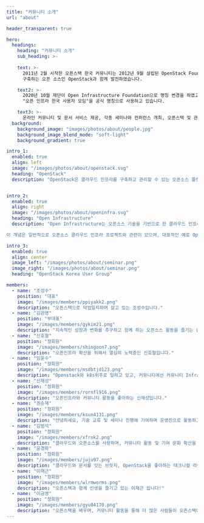 ```yaml
---
title: "커뮤니티 소개"
url: "about"

header_transparent: true

hero:
  headings:
    heading: "커뮤니티 소개"
    sub_heading: >-
            
    text: >-      
      2011년 2월 시작한 오픈스택 한국 커뮤니티는 2012년 9월 설립된 OpenStack Foundation으로부터 공식 커뮤니티로 인정받아 클라우드를
      구축하는 오픈 소스인 OpenStack과 함께 발전하였습니다.

    text2: >-
      2020년 10월 재단이 Open Infrastructure Foundation으로 명칭 변경을 하였고, 국내 커뮤니티 또한 발맞추어 현재는
      "오픈 인프라 한국 사용자 모임"을 공식 명칭으로 사용하고 있습니다.

    text3: >-
      온라인 커뮤니티 및 문서 서비스 제공, 각종 세미나와 컨퍼런스 개최, 오픈스택 및 관련 오픈소스 기술에 대한 그룹 스터디와 연구/개발 및 프로젝트 등 다양한 활동을 하고 있습니다.
  background:
    background_image: "images/photos/about/people.jpg"
    background_image_blend_mode: "soft-light"
    background_gradient: true

intro_1:
  enabled: true
  align: left
  image: "/images/photos/about/openstack.svg"
  heading: "OpenStack"
  description: "OpenStack은 클라우드 인프라를 구축하고 관리할 수 있는 오픈소스 플랫폼이다. 주로 IaaS(Infrastructure as a Service) 환경을 제공하며, 가상 머신(VM), 스토리지, 네트워크 등의 클라우드 리소스를 효율적으로 관리할 수 있도록 설계되었다."


intro_2:
  enabled: true
  align: right
  image: "/images/photos/about/openinfra.svg"
  heading: "Open Infrastructure"
  description: "Open Infrastructure는 오픈소스 기술을 기반으로 한 클라우드 인프라스트럭처를 의미합니다. 이는 데이터 센터, 클라우드 서비스, 네트워크 및 스토리지와 같은 다양한 IT 자원을 개방형 표준과 오픈소스 기술을 사용하여 구축하고 관리하는 접근 방식을 뜻합니다. Open Infrastructure는 유연성, 확장성, 비용 효율성 등을 제공하면서도, 기업들이 독립적으로 자신만의 클라우드 인프라를 구축할 수 있도록 돕습니다.

이 개념은 일반적으로 오픈소스 클라우드 인프라 프로젝트와 관련이 있으며, 대표적인 예로 OpenStack, Kubernetes, Ceph, Terraform 등이 있습니다."

intro_3:
  enabled: true
  align: center
  image_left: "/images/photos/about/seminar.png"
  image_right: "/images/photos/about/seminar.png"
  heading: "OpenStack Korea User Group"

members:
  - name: "조성수"
    position: "대표"
    image: "/images/members/ppiyakk2.png"
    description: "오픈스택으로 덕업일치하며 살고 있는 조성수입니다."
  - name: "김관영"
    position: "부대표"
    image: "/images/members/gykim21.png"
    description: "지속적인 성장과 변화를 추구하고 함께 하는 오픈소스 활동을 즐기는 김관영(Jeff gy Kim)입니다."
  - name: "신호철"
    position: "정회원"
    image: "/images/members/shingoon7.png"
    description: "오픈인프라 확산을 위해서 열심히 노력중인 신호철입니다."
  - name: "임윤수"
    position: "정회원"
    image: "/images/members/msdbtjd123.png"
    description: "Openstack와 k8s위주로 일하고 있고, 커뮤니티에선 커뮤니티 Infra관련과 Openstack 기여쪽으로 활동하고 있습니다."
  - name: "신재성"
    position: "정회원"
    image: "/images/members/rornfl916.png"
    description: "오픈인프라와 커뮤니티 활동을 좋아하는 신재성입니다."
  - name: "권순재"
    position: "정회원"
    image: "/images/members/ksun4131.png"
    description: "안녕하세요, 기술 교류 및 세미나 진행에 기여하며 운영진으로 활동하고 있는 권순재 입니다."
  - name: "김범석"
    position: "정회원"
    image: "/images/members/xfrnk2.png"
    description: "클라우드와 오픈소스를 사랑하며, 커뮤니티 활동 및 기여 문화 확산을 통하여 함께 성장, 지식 나눔을 즐기는 김범석입니다."
  - name: "윤경화"
    position: "정회원"
    image: "/images/members/juju97.png"
    description: "클라우드와 문서를 잇는 브릿지, OpenStack을 좋아하는 테크니컬 라이터 윤경화입니다."
  - name: "이재근"
    position: "정회원"
    image: "/images/members/wlrmworms.png"
    description: "오픈스택과 함께 인생을 즐기고 있는 이재근 입니다!"
  - name: "이금영"
    position: "정회원"
    image: "/images/members/gyu04170.png"
    description: "오픈스택을 배우며, 커뮤니티 활동을 통해 더 많은 사람들이 오픈스택에 관심을 갖고 활용할 수 있도록 돕는 이금영입니다"
---
```

